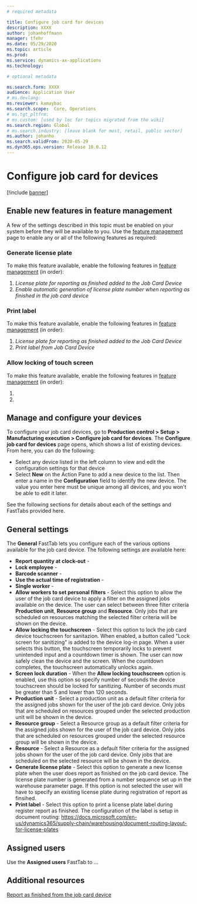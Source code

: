 ```yaml
---
# required metadata

title: Configure job card for devices
description: XXXX
author: johanhoffmann
manager: tfehr
ms.date: 05/29/2020
ms.topic: article
ms.prod: 
ms.service: dynamics-ax-applications
ms.technology: 

# optional metadata

ms.search.form: XXXX
audience: Application User
# ms.devlang: 
ms.reviewer: kamaybac
ms.search.scope:  Core, Operations
# ms.tgt_pltfrm: 
# ms.custom: [used by loc for topics migrated from the wiki]
ms.search.region: Global
# ms.search.industry: [leave blank for most, retail, public sector]
ms.author: johanho
ms.search.validFrom: 2020-05-29
ms.dyn365.ops.version: Release 10.0.12
---
```

<!-- KFM: In above meta data, add: 

description: Add description based on intro
ms.search.form: Add the form name for context help; I think that's (other?): JmgRegistrationSetupTouch

 -->


# Configure job card for devices

[!include [banner](../includes/banner.md)]

<!-- KFM: Add a short intro. What is a job card device, what does it do? What will we do in this topic? -->

## Enable new features in feature management

A few of the settings described in this topic must be enabled on your system before they will be available to you. Use the [feature management](../../fin-ops-core/fin-ops/get-started/feature-management/feature-management-overview.md) page to enable any or all of the following features as required:

### Generate license plate

To make this feature available, enable the following features in [feature management](../../fin-ops-core/fin-ops/get-started/feature-management/feature-management-overview.md) (in order):

1. *License plate for reporting as finished added to the Job Card Device*
1. *Enable automatic generation of license plate number when reporting as finished in the job card device*

### Print label

To make this feature available, enable the following features in [feature management](../../fin-ops-core/fin-ops/get-started/feature-management/feature-management-overview.md) (in order):

1. *License plate for reporting as finished added to the Job Card Device*
1. *Print label from Job Card Device*

### Allow locking of touch screen

To make this feature available, enable the following features in [feature management](../../fin-ops-core/fin-ops/get-started/feature-management/feature-management-overview.md) (in order):

1. 
1. 

## Manage and configure your devices

To configure your job card devices, go to **Production control > Setup > Manufacturing execution > Configure job card for devices**. The **Configure job card for devices** page opens, which shows a list of existing devices. From here, you can do the following:

- Select any device listed in the left column to view and edit the configuration settings for that device
- Select **New** on the Action Pane to add a new device to the list. Then enter a name in the **Configuration** field to identify the new device. The value you enter here must be unique among all devices, and you won't be able to edit it later.

See the following sections for details about each of the settings and FastTabs provided here.

## General settings

The **General** FastTab lets you configure each of the various options available for the job card device. The following settings are available here:

- **Report quantity at clock-out** - 
- **Lock employee** - 
- **Barcode scanner** - 
- **Use the actual time of registration** - 
- **Single worker** - 
- **Allow workers to set personal filters** - Select this option to allow the user of the job card device to apply a filter on the assigned jobs available on the device. The user can select between three filter criteria **Production unit**, **Resource group** and **Resource**. Only jobs that are scheduled on resources matching the selected filter criteria will be shown on the device.
- **Allow locking the touchscreen** - Select this option to lock the job card device touchscreen for sanitazion. When enabled, a button called "Lock screen for sanitizing" is added to the device log-in page. When a user selects this button, the touchscreen temporarily locks to prevent unintended input and a countdown timer is shown. The user can now safely clean the device and the screen. When the countdown completes, the touchscreen automatically unlocks again. 
- **Screen lock duration** - When the **Allow locking touchscreen** option is enabled, use this option so specify number of seconds the device touchscreen should be locked for sanitizing. Number of seconds must be greater than 5 and lower than 120 seconds.
- **Production unit** - Select a production unit as a default filter criteria for the assigned jobs shown for the user of the job card device. Only jobs that are scheduled on resources grouped under the selected production unit will be shown in the device.
- **Resource group** - Select a Resource group as a default filter criteria for the assigned jobs shown for the user of the job card device. Only jobs that are scheduled on resources grouped under the selected resource group will be shown in the device.
- **Resource** - Select a Resource as a default filter criteria for the assigned jobs shown for the user of the job card device. Only jobs that are scheduled on the selected resource will be shown in the device. 
- **Generate license plate** - Select this option to generate a new license plate when the user does report as finished on the job card device. The license plate number is generated from a number sequence set up in the warehouse parameter page. If this option is not selected the user will have to specify an existing license plate during registration of report as finsihed.
- **Print label** - Select this option to print a license plate label during register report as finished. The configuration of the label is setup in document routing: https://docs.microsoft.com/en-us/dynamics365/supply-chain/warehousing/document-routing-layout-for-license-plates

## Assigned users

Use the **Assigned users** FastTab to ... <!-- KFM: Describe this, why we have it, and what we can do here -->

## Additional resources

[Report as finished from the job card device](report-finished-job-device.md)

